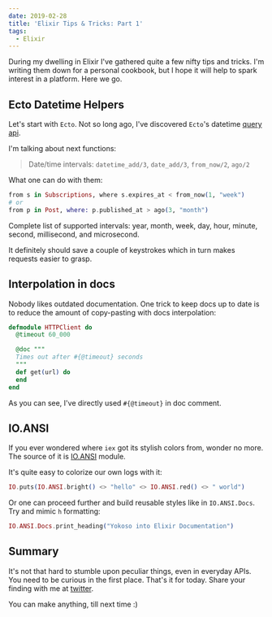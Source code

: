 ```yaml
---
date: 2019-02-28
title: 'Elixir Tips & Tricks: Part 1'
tags:
  - Elixir
---
```


During my dwelling in Elixir I've gathered quite a few nifty tips and tricks.
I'm writing them down for a personal cookbook, but I hope it will help to spark interest in a platform. Here we go.

## Ecto Datetime Helpers

Let's start with `Ecto`. Not so long ago, I've discovered
`Ecto`'s datetime [query api](https://hexdocs.pm/ecto/Ecto.Query.API.html).

I'm talking about next functions:

> Date/time intervals: `datetime_add/3`, `date_add/3`, `from_now/2`, `ago/2`

What one can do with them:

```elixir
from s in Subscriptions, where s.expires_at < from_now(1, "week")
# or
from p in Post, where: p.published_at > ago(3, "month")
```

Complete list of supported intervals: year, month, week, day, hour,
minute, second, millisecond, and microsecond.

It definitely should save a couple of keystrokes which in turn makes requests easier to grasp.

## Interpolation in docs

Nobody likes outdated documentation. One trick to keep docs up to date is to reduce the amount of copy-pasting with docs interpolation:

```elixir
defmodule HTTPClient do
  @timeout 60_000

  @doc """
  Times out after #{@timeout} seconds
  """
  def get(url) do
  end
end
```

As you can see, I've directly used `#{@timeout}` in doc comment.

## IO.ANSI

If you ever wondered where `iex` got its stylish colors from, wonder no more.
The source of it is [IO.ANSI](https://hexdocs.pm/elixir/IO.ANSI.html) module.

It's quite easy to colorize our own logs with it:

```elixir
IO.puts(IO.ANSI.bright() <> "hello" <> IO.ANSI.red() <> " world")
```

Or one can proceed further and build reusable styles like in `IO.ANSI.Docs`.
Try and mimic `h` formatting:

```elixir
IO.ANSI.Docs.print_heading("Yokoso into Elixir Documentation")
```

## Summary

It's not that hard to stumble upon peculiar things, even in everyday APIs. You need to be curious in the first place. That's it for today.
Share your finding with me at [twitter]({{metadata.author.twitter}}).

You can make anything, till next time :)
